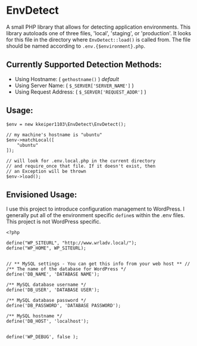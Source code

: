 # EnvDetect

A small PHP library that allows for detecting application environments. This library autoloads
one of three files, 'local', 'staging', or 'production'. It looks for this file in the directory
where `EnvDetect::load()` is called from. The file should be named according to `.env.{$environment}.php`.

Currently Supported Detection Methods:
---

- Using Hostname: ( `gethostname()` )  *default*
- Using Server Name: ( `$_SERVER['SERVER_NAME']` )
- Using Request Address: ( `$_SERVER['REQUEST_ADDR']` )

Usage:
---

    $env = new kkeiper1103\EnvDetect\EnvDetect();
    
    // my machine's hostname is "ubuntu"
    $env->matchLocal([
        "ubuntu"
    ]);
    
    // will look for .env.local.php in the current directory
    // and require_once that file. If it doesn't exist, then
    // an Exception will be thrown
    $env->load();
    
Envisioned Usage:
---

I use this project to introduce configuration management to WordPress. I generally put all of 
the environment specific `define`s within the .env files. This project is not WordPress specific.

    <?php
    
    define("WP_SITEURL", "http://www.wrladv.local/");
    define("WP_HOME", WP_SITEURL);
    
    
    // ** MySQL settings - You can get this info from your web host ** //
    /** The name of the database for WordPress */
    define('DB_NAME', 'DATABASE NAME');
    
    /** MySQL database username */
    define('DB_USER', 'DATABASE USER');
    
    /** MySQL database password */
    define('DB_PASSWORD', 'DATABASE PASSWORD');
    
    /** MySQL hostname */
    define('DB_HOST', 'localhost');
    
    
    define('WP_DEBUG', false );
    

